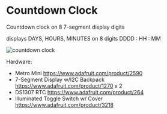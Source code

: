 Countdown Clock
================

Countdown clock on 8 7-segment display digits

displays DAYS, HOURS, MINUTES on 8 digits
DDDD : HH : MM

![countdown clock](https://scontent-lga3-1.cdninstagram.com/vp/e6be0a9d3c051bb77168819000d62b9d/5BCB2450/t51.2885-15/e35/28765396_2099061387043971_5611050820020731904_n.jpg "countdown clock")

 
Hardware:

* Metro Mini https://www.adafruit.com/product/2590
* 7-Segment Display w/I2C Backpack https://www.adafruit.com/product/1270 x 2
* DS1307 RTC https://www.adafruit.com/product/264
* Illuminated Toggle Switch w/ Cover https://www.adafruit.com/product/3218
 
